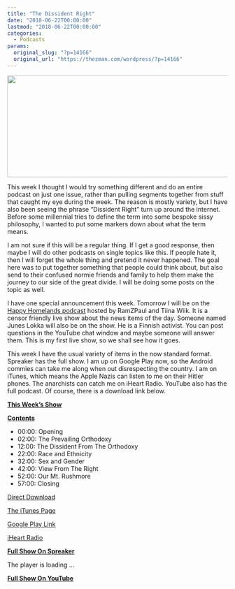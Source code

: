```yaml
---
title: "The Dissident Right"
date: "2018-06-22T00:00:00"
lastmod: "2018-06-22T00:00:00"
categories:
  - Podcasts
params:
  original_slug: "?p=14166"
  original_url: "https://thezman.com/wordpress/?p=14166"
---
```


[<img
src="http://thezman.com/wordpress/wp-content/uploads/2018/01/Power-Hour.png"
decoding="async" width="600" height="233" />](http://thezman.com/wordpress/wp-content/uploads/2018/01/Power-Hour.png)

This week I thought I would try something different and do an entire
podcast on just one issue, rather than pulling segments together from
stuff that caught my eye during the week. The reason is mostly variety,
but I have also been seeing the phrase “Dissident Right” turn up around
the internet. Before some millennial tries to define the term into some
bespoke sissy philosophy, I wanted to put some markers down about what
the term means.

I am not sure if this will be a regular thing. If I get a good response,
then maybe I will do other podcasts on single topics like this. If
people hate it, then I will forget the whole thing and pretend it never
happened. The goal here was to put together something that people could
think about, but also send to their confused normie friends and family
to help them make the journey to our side of the great divide. I will be
doing some posts on the topic as well.

I have one special announcement this week. Tomorrow I will be on the
[Happy Homelands podcast](http://www.jlokka.fi/) hosted by RamZPaul and
Tiina Wiik. It is a censor friendly live show about the news items of
the day. Someone named Junes Lokka will also be on the show. He is a
Finnish activist. You can post questions in the YouTube chat window and
maybe someone will answer them. This is my first live show, so we shall
see how it goes.

This week I have the usual variety of items in the now standard format.
Spreaker has the full show. I am up on Google Play now, so the Android
commies can take me along when out disrespecting the country. I am on
iTunes, which means the Apple Nazis can listen to me on their Hitler
phones. The anarchists can catch me on iHeart Radio. YouTube also has
the full podcast. Of course, there is a download link below.

**<u>This Week’s Show</u>**

**<u>Contents</u>**

-   00:00: Opening
-   02:00: The Prevailing Orthodoxy
-   12:00: The Dissident From The Orthodoxy
-   22:00: Race and Ethnicity
-   32:00: Sex and Gender
-   42:00: View From The Right
-   52:00: Our Mt. Rushmore
-   57:00: Closing

<a href="https://api.spreaker.com/v2/episodes/15103143/download.mp3"
rel="noopener" target="_blank">Direct Download</a>

<a
href="https://itunes.apple.com/us/podcast/the-z-blog-power-hour/id1262799640?mt=2"
rel="noopener" target="_blank">The iTunes Page</a>

<a
href="https://playmusic.app.goo.gl/?ibi=com.google.PlayMusic&amp;isi=691797987&amp;ius=googleplaymusic&amp;link=https://play.google.com/music/m/Ign2aae4ofqi7ih4zik5ipqtv3y?t%3DThe_Z_Blog_Power_Hour%26pcampaignid%3DMKT-na-all-co-pr-mu-pod-16"
rel="noopener" target="_blank">Google Play Link</a>

<a href="https://www.iheart.com/podcast/the-z-blog-power-hour-29246491/"
rel="noopener" target="_blank">iHeart Radio</a>

**<u>Full Show On Spreaker</u>**

The player is loading ...

<span class="widget_spinner dark"></span>

**<u>Full Show On YouTube</u>**
